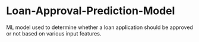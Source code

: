 # Loan-Approval-Prediction-Model
ML model used to determine whether a loan application should be approved or not based on various input features.
